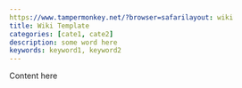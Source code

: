 ```yaml
---
https://www.tampermonkey.net/?browser=safarilayout: wiki
title: Wiki Template
categories: [cate1, cate2]
description: some word here
keywords: keyword1, keyword2
---
```


Content here
